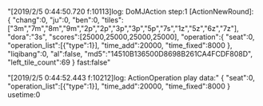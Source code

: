 
"[2019/2/5 0:44:50.720 f:10113]log: DoMJAction step:1 [ActionNewRound]:  
{
    "chang":0,
    "ju":0,
    "ben":0,
    "tiles":["3m","7m","8m","9m","2p","2p","3p","3p","5p","7s","1z","5z","6z","7z"],
    "dora":"3s",
    "scores":[25000,25000,25000,25000],
    "operation":{
        "seat":0,
        "operation_list":[{"type":1}],
        "time_add":20000,
        "time_fixed":8000
        },
    "liqibang":0,
    "al":false,
    "md5":"14510B136500D8698B261CA4FCDF808D",
    "left_tile_count":69
} 
fast:false"

"[2019/2/5 0:44:52.443 f:10212]log: ActionOperation play data:"
{
    "seat":0,
    "operation_list":[{"type":1}],
    "time_add":20000,
    "time_fixed":8000
} 
usetime:0

